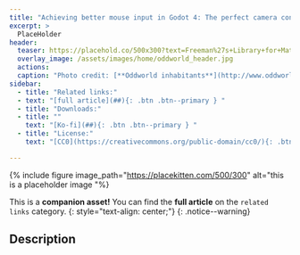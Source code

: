 ```yaml
---
title: "Achieving better mouse input in Godot 4: The perfect camera controller"
excerpt: >
  PlaceHolder
header:
  teaser: https://placehold.co/500x300?text=Freeman%27s+Library+for+Material+Maker
  overlay_image: /assets/images/home/oddworld_header.jpg
  actions:
  caption: "Photo credit: [**Oddworld inhabitants**](http://www.oddworld.com/)"
sidebar:
  - title: "Related links:"
  - text: "[full article](##){: .btn .btn--primary } "
  - title: "Downloads:"
  - title: ""
    text: "[Ko-fi](##){: .btn .btn--primary } "
  - title: "License:"
    text: "[CC0](https://creativecommons.org/public-domain/cc0/){: .btn .btn--primary} "

---
```

{% include figure image_path="https://placekitten.com/500/300" alt="this is a placeholder image "%}

This is a **companion asset!** You can find the **full article** on the `related links` category.
{: style="text-align: center;"}
{: .notice--warning}

## Description


